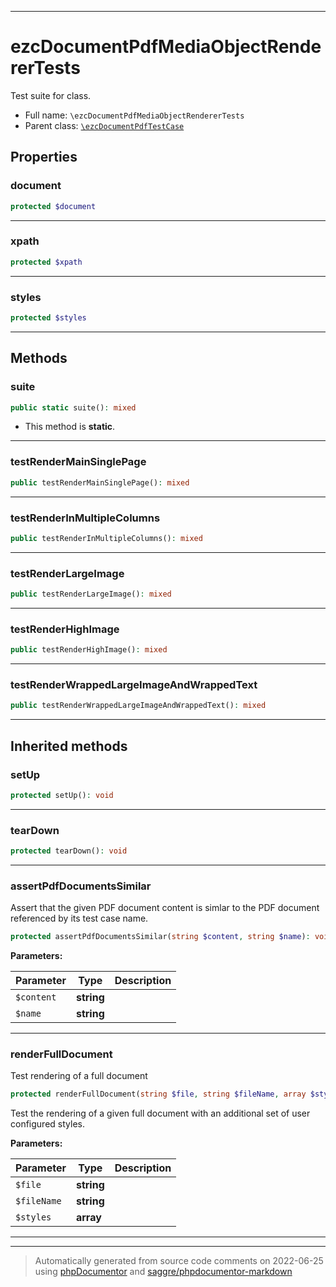 ***

# ezcDocumentPdfMediaObjectRendererTests

Test suite for class.



* Full name: `\ezcDocumentPdfMediaObjectRendererTests`
* Parent class: [`\ezcDocumentPdfTestCase`](./ezcDocumentPdfTestCase.md)



## Properties


### document



```php
protected $document
```






***

### xpath



```php
protected $xpath
```






***

### styles



```php
protected $styles
```






***

## Methods


### suite



```php
public static suite(): mixed
```



* This method is **static**.







***

### testRenderMainSinglePage



```php
public testRenderMainSinglePage(): mixed
```











***

### testRenderInMultipleColumns



```php
public testRenderInMultipleColumns(): mixed
```











***

### testRenderLargeImage



```php
public testRenderLargeImage(): mixed
```











***

### testRenderHighImage



```php
public testRenderHighImage(): mixed
```











***

### testRenderWrappedLargeImageAndWrappedText



```php
public testRenderWrappedLargeImageAndWrappedText(): mixed
```











***


## Inherited methods


### setUp



```php
protected setUp(): void
```











***

### tearDown



```php
protected tearDown(): void
```











***

### assertPdfDocumentsSimilar

Assert that the given PDF document content is simlar to the
PDF document referenced by its test case name.

```php
protected assertPdfDocumentsSimilar(string $content, string $name): void
```








**Parameters:**

| Parameter | Type | Description |
|-----------|------|-------------|
| `$content` | **string** |  |
| `$name` | **string** |  |




***

### renderFullDocument

Test rendering of a full document

```php
protected renderFullDocument(string $file, string $fileName, array $styles = array()): void
```

Test the rendering of a given full document with an
additional set of user configured styles.






**Parameters:**

| Parameter | Type | Description |
|-----------|------|-------------|
| `$file` | **string** |  |
| `$fileName` | **string** |  |
| `$styles` | **array** |  |




***


***
> Automatically generated from source code comments on 2022-06-25 using [phpDocumentor](http://www.phpdoc.org/) and [saggre/phpdocumentor-markdown](https://github.com/Saggre/phpDocumentor-markdown)
